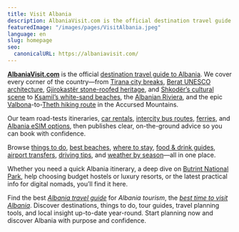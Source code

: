 ```yaml
---
title: Visit Albania
description: AlbaniaVisit.com is the official destination travel guide to Albania. We cover every corner of the country—from Tirana city breaks, Berat UNESCO architecture,...
featuredImage: "/images/pages/VisitAlbania.jpeg"
language: en
slug: homepage
seo:
  canonicalURL: https://albaniavisit.com/
---
```


**[AlbaniaVisit.com](https://albaniavisit.com/)** is the official [destination travel guide to Albania](https://albaniavisit.com/travel-guide/albania/). We cover every corner of the country—from [Tirana city breaks](https://albaniavisit.com/destinations/tirana/), [Berat UNESCO architecture](https://albaniavisit.com/destinations/berat/), [Gjirokastër stone-roofed heritage](https://albaniavisit.com/destinations/gjirokaster/), and [Shkodër’s cultural scene](https://albaniavisit.com/destinations/shkoder/) to [Ksamil’s white-sand beaches](https://albaniavisit.com/destinations/ksamil/), the [Albanian Riviera](https://albaniavisit.com/attractions/albanian-riviera/), and the epic [Valbona](https://albaniavisit.com/destinations/valbona/)-to-[Theth hiking route](https://albaniavisit.com/destinations/theth/) in the Accursed Mountains.

Our team road-tests itineraries, [car rentals](https://albaniavisit.com/cars/rental-cars/), [intercity bus routes](https://albaniavisit.com/bus/tirana-to-berat/), [ferries](https://albaniavisit.com/travel-guide/ferry-services/), and [Albania eSIM options](https://albaniavisit.com/travel-guide/sim-cards-albania/), then publishes clear, on-the-ground advice so you can book with confidence.

Browse [things to do](https://albaniavisit.com/activities/), [best beaches](https://albaniavisit.com/attractions/coastal-albania/), [where to stay](https://albaniavisit.com/accommodation/), [food & drink guides](https://albaniavisit.com/cuisine/albania-culinary-revival-tourism/), [airport transfers](https://albaniavisit.com/cars/transfers/), [driving tips](https://albaniavisit.com/travel-guide/transportation/), and [weather by season](https://albaniavisit.com/travel-guide/best-time-to-visit-albania/)—all in one place.

Whether you need a quick Albania itinerary, a deep dive on [Butrint National Park](https://albaniavisit.com/destinations/butrint/), help choosing budget hostels or luxury resorts, or the latest practical info for digital nomads, you’ll find it here. 

Find the best *[Albania travel guide](https://albaniavisit.com/travel-guide/albania/)* for *Albania tourism*, the *[best time to visit Albania](https://albaniavisit.com/best-time-to-visit-albania/)*. Discover destinations, things to do, tour guides, travel planning tools, and local insight up-to-date year-round. Start planning now and discover Albania with purpose and confidence.